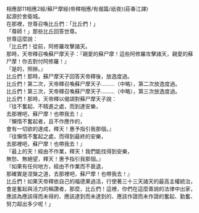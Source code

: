 相應部11相應2經/蘇尸摩經(帝釋相應/有偈篇/祇夜)(莊春江譯)  
起源於舍衛城。  
在那裡，世尊召喚比丘們：「比丘們！」  
「尊師！」那些比丘回答世尊。  
世尊這麼說：  
「比丘們！從前，阿修羅攻擊諸天。  
那時，天帝釋召喚蘇尸摩天子：『親愛的蘇尸摩！這些阿修羅攻擊諸天，親愛的蘇尸摩！你去對付阿修羅！』  
『是的，照辦。』  
比丘們！那時，蘇尸摩天子回答天帝釋後，放逸度過。  
比丘們！第二次，天帝釋召喚蘇尸摩天子………（中略），第二次放逸度過。  
比丘們！第三次，天帝釋召喚蘇尸摩天子………（中略），第三次放逸度過。  
比丘們！那時，天帝釋以偈頌對蘇尸摩天子說：  
『往不奮起、不精進之處，而到達安樂，  
去那裡吧，蘇尸摩！也帶我去！』  
『懶惰不奮起者，且不作應作的，  
會有一切欲的達成，釋天！惠予指引我那個。』  
『往懶惰不奮起之處，而得到最終的安樂，  
去那裡吧，蘇尸摩！也帶我去！』  
『最上的天！經由不作業，釋天！我們能找得到安樂，  
無愁、無絕望，釋天！惠予指引我那個。』  
『如果有任何地方，經由不作業而不衰退，  
那確實是涅槃之道，去那裡吧，蘇尸摩！也帶我去！』  
比丘們！如果天帝釋依自己的福德果過活，行使著三十三天諸天的最高主權統治，會是奮起與活力的稱讚者，那麼，比丘們！這裡，你們在這麼善說的法律中出家，應該為應該得而未得的、應該達到而未達到的、應該作證而未作證的奮起、勤奮、努力超出多少呢！」  
  
  
